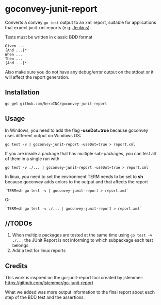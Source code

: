 goconvey-junit-report
=====================

Converts a convey `go test` output to an xml report, suitable for applications that
expect junit xml reports (e.g. [Jenkins](http://jenkins-ci.org)).

Tests must be written in classic BDD format

	Given ...
	{And ...}*
	When ...
	Then ...
	{And ...}*

Also make sure you do not have any debug/error output on the stdout or it will affect the report generation.

Installation
------------

	go get github.com/NeroINC/goconvey-junit-report

Usage
-----

In Windows, you need to add the flag **-useDot=true** because goconvey uses different output on Windows OS:

	go test -v | goconvey-junit-report -useDot=true > report.xml

If you are inside a package that has multiple sub-packages, you can test all of them in a single run with

	go test -v ./... | goconvey-junit-report -useDot=true > report.xml


In linux, you need to set the environment TERM needs to be set to **sh** because goconvey adds colors to the output and that affects the report

    `TERM=sh go test -v | goconvey-junit-report > report.xml`

Or

    `TERM=sh go test -v ./... | goconvey-junit-report > report.xml`

//TODOs
------

1. When multiple packages are tested at the same time using `go test -v ./...` the JUnit Report is not informing to which subpackage each test belongs.
2. Add a test for linux reports

Credits
-------

This work is inspired on the go-junit-report tool created by jstemmer:
https://github.com/jstemmer/go-junit-report

What we added was more output information to the final report about each step of the BDD test and the assertions.
